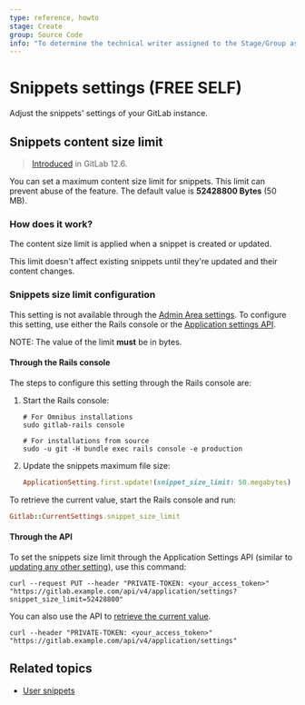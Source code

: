 ```yaml
---
type: reference, howto
stage: Create
group: Source Code
info: "To determine the technical writer assigned to the Stage/Group associated with this page, see https://about.gitlab.com/handbook/product/ux/technical-writing/#assignments"
---
```


# Snippets settings **(FREE SELF)**

Adjust the snippets' settings of your GitLab instance.

## Snippets content size limit

> [Introduced](https://gitlab.com/gitlab-org/gitlab/-/issues/31133) in GitLab 12.6.

You can set a maximum content size limit for snippets. This limit can prevent
abuse of the feature. The default value is **52428800 Bytes** (50 MB).

### How does it work?

The content size limit is applied when a snippet is created or updated.

This limit doesn't affect existing snippets until they're updated and their
content changes.

### Snippets size limit configuration

This setting is not available through the [Admin Area settings](../../user/admin_area/settings/index.md).
To configure this setting, use either the Rails console
or the [Application settings API](../../api/settings.md).

NOTE:
The value of the limit **must** be in bytes.

#### Through the Rails console

The steps to configure this setting through the Rails console are:

1. Start the Rails console:

   ```shell
   # For Omnibus installations
   sudo gitlab-rails console

   # For installations from source
   sudo -u git -H bundle exec rails console -e production
   ```

1. Update the snippets maximum file size:

   ```ruby
   ApplicationSetting.first.update!(snippet_size_limit: 50.megabytes)
   ```

To retrieve the current value, start the Rails console and run:

  ```ruby
  Gitlab::CurrentSettings.snippet_size_limit
  ```

#### Through the API

To set the snippets size limit through the Application Settings API (similar to
[updating any other setting](../../api/settings.md#change-application-settings)), use this command:

```shell
curl --request PUT --header "PRIVATE-TOKEN: <your_access_token>" "https://gitlab.example.com/api/v4/application/settings?snippet_size_limit=52428800"
```

You can also use the API to [retrieve the current value](../../api/settings.md#get-current-application-settings).

```shell
curl --header "PRIVATE-TOKEN: <your_access_token>" "https://gitlab.example.com/api/v4/application/settings"
```

## Related topics

- [User snippets](../../user/snippets.md)
